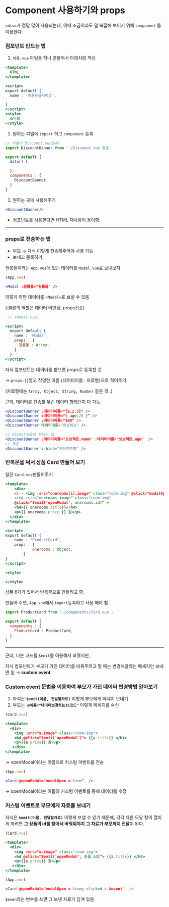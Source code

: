 # Component 사용하기와 props

`<div>`가 정말 많이 사용되는데, 이때 조금이라도 덜 복잡해 보이기 위해  `component` 를 이용한다.

### 컴포넌트 만드는 법

1. `이름.vue` 파일을 하나 만들어서 아래처럼 작성

```jsx
<template>
  HTML
</template>

<script>
export default {
  name : '이름두글자이상',

}
</script>
<style>
  스타일 
</style>
```

1. 원하는 파일에 `import` 하고 `component` 등록

```jsx
// 이름이 Discount.vue일때
import DiscountBanner from './Discount.vue 경로'

export default {
  data() {

  },
  components : {
    DiscountBanner,
  }
}
```

1. 원하는 곳에 사용해주기

```jsx
<DiscountBanner/>
```

- 컴포넌트를 사용한다면 HTML 재사용이 용이함.

---

### props로 전송하는 법

- 부모 → 자식 이렇게 전송해주어야 사용 가능
- 보내고 등록하기

원룸들이라는 `App.vue`에 있는 데이터를 `Modal.vue`로 보내보자

```jsx
(App.vue)

<Modal :원룸들="원룸들" />
```

이렇게 하면 데이터를 `<Modal>`로 보낼 수 있음

(:콜론의 역할은 데이터 바인딩, props전송)

```jsx
 // (Modal.vue)

<script>
  export default {
    name : 'Modal',
    props : {
      원룸들 : Array,
    }
  }
</script>
```

자식 컴포넌트는 데이터를 받으면 props로 등록할 것

→ `props:{}`열고 작명한 이름 {데이터이름 : 자료형}으로 적어주기

(자료형에는 `Array, Object, String, Number` 같은 것..)

근데, 데이터를 전송할 무슨 데이터 형태던지 다 가능.

```jsx
<DiscountBanner :데이터이름="[1,2,3]" />
<DiscountBanner :데이터이름="{ age:20 }" />
<DiscountBanner :데이터이름="100" />
<DiscountBanner 데이터이름="안녕하쇼" />

// object자료로 보내는 법 
<DiscountBanner :데이터이름="오브젝트.name" :데이터이름="오브젝트.age"  />
// 혹은
<DiscountBanner v-bind="오브젝트명" />
```

### 반복문을 써서 상품 Card 만들어 보기

일단 `Card.vue`만들어주기

```jsx
<template>
    <div>
    <!-- <img :src="onerooms[i].image" class="room-img" @click="modalOpen = true; clicked = i"> -->
    <img :src="onerooms.image" class="room-img"
    @click="$emit('openModal', onerooms.id)" >
    <h4>{{ onerooms.title}}</h4>
    <p>{{ onerooms.price }} 원</p>
  </div>
</template>

<script>
export default {
    name : "ProductCard",
    props : {
            onerooms : Object,
        }
}
</script>

<style>

</style>
```

상품 6개가 있어서 반복문으로 만들려고 함.

만들어 주면, `App.vue`에서 `import`등록하고 사용 해야 함.

```jsx
import ProductCard from './components/Card.vue';

export default {
  components : { 
    ProductCard : ProductCard,
  }
}
```

---

근데, 나는 코드를 `$emit`를 이용해서 바꿨지만, 

자식 컴포넌트가 부모가 가진 데이터를 바꿔주려고 할 때는 변경해달라는 메세지만 보내면 됨 → **custom event**

### Custom event 문법을 이용하여 부모가 가진 데이터 변경방법 알아보기

1. 자식은 **`$emit(이름, 전달할자료)`** 이렇게 부모에게 메세지 보내기
2. 부모는  **`@이름="데이터변경하는JS코드"`** 이렇게 메세지를 수신

```jsx
(Card.vue)

<template>
  <div>
    <img :src="a.image" class="room-img">
    <h4 @click="$emit('openModal')"> {{a.title}} </h4>
    <p>{{a.price}} 원</p>
   </div>
</template>
```

→ openModal이라는 이름으로 커스텀 이벤트를 전송

```jsx
(App.vue)

<Card @openModal="modalOpen = true"  />
```

→ openModal이라는 이름의 커스텀 이벤트를 통해 데이터를 수정

### 커스텀 이벤트로 부모에게 자료를 보내기

자식은 **`$emit(이름, 전달할자료)`** 이렇게 보낼 수 있기 때문에, 각각 다른 모달 창이 열리게 하려면 **그 상품의 id를 찾아서 바꿔줘야지** **그 자료가 부모까지 전달**이 된다.

```jsx
(Card.vue)

<template>
  <div>
    <img :src="a.image" class="room-img">
    <h4 @click="$emit('openModal', 원룸.id)"> {{a.title}} </h4>
    <p>{{a.price}} 원</p>
   </div>
</template>
```

```jsx
(App.vue)

<Card @openModal="modalOpen = true; clicked = $event"  />
```

`$even`라는 변수를 쓰면 그 보낸 자료가 담겨 있음